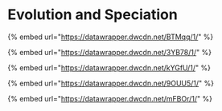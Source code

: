 # Evolution and Speciation

{% embed url="https://datawrapper.dwcdn.net/BTMqq/1/" %}

{% embed url="https://datawrapper.dwcdn.net/3YB78/1/" %}

{% embed url="https://datawrapper.dwcdn.net/kYGfU/1/" %}

{% embed url="https://datawrapper.dwcdn.net/9OUU5/1/" %}

{% embed url="https://datawrapper.dwcdn.net/mFBOr/1/" %}

